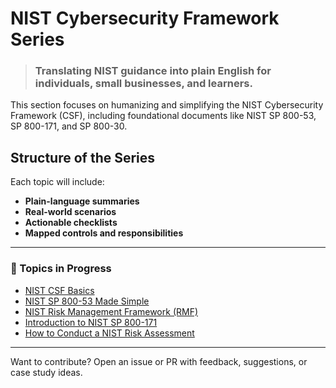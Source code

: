 # NIST Cybersecurity Framework Series

> ### Translating NIST guidance into plain English for individuals, small businesses, and learners.

This section focuses on humanizing and simplifying the NIST Cybersecurity Framework (CSF), including foundational documents like NIST SP 800-53, SP 800-171, and SP 800-30.

## Structure of the Series

Each topic will include:
- **Plain-language summaries**
- **Real-world scenarios**
- **Actionable checklists**
- **Mapped controls and responsibilities**

---

### 📘 Topics in Progress

* [NIST CSF Basics](./nist-csf-basics.md)
* [NIST SP 800-53 Made Simple](./nist-800-53-basics.md)
* [NIST Risk Management Framework (RMF)](./nist-rmf-overview.md)
* [Introduction to NIST SP 800-171](./nist-800-171-basics.md)
* [How to Conduct a NIST Risk Assessment](./nist-risk-assessment.md)

---

Want to contribute? Open an issue or PR with feedback, suggestions, or case study ideas.
